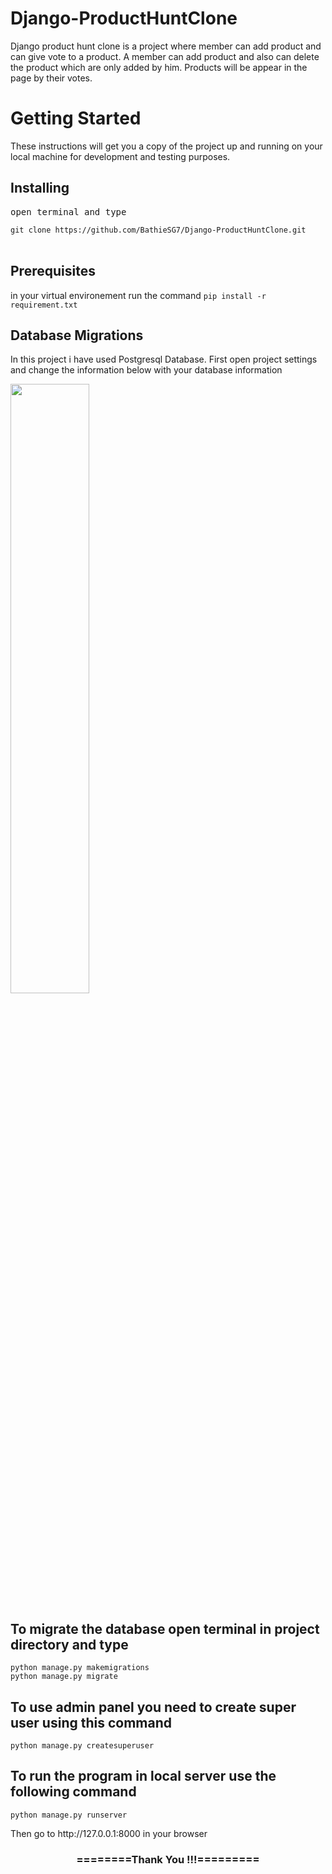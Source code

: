 # Django-ProductHuntClone
Django product hunt clone is a project where member can add product and can give vote to a product. A member can add product and also can delete the product which are only added by him. Products will be appear in the page by their votes. 

<h1>Getting Started</h1>
<p>These instructions will get you a copy of the project up and running on your local machine for development and testing purposes.</p>

<h2>Installing</h2>
<pre>open terminal and type</pre>
<code>git clone https://github.com/BathieSG7/Django-ProductHuntClone.git</code><br><br>

<h2>Prerequisites</h2>
in your virtual environement run the command <code>pip install -r requirement.txt</code>
 
<h2>Database Migrations</h2>
<p>In this project i have used Postgresql Database.
First open project settings and change the information below with your database information
</p>
<div align="left">
    <img src="https://user-images.githubusercontent.com/19981097/50547153-a4a13c00-0c5e-11e9-992c-fecc1d186055.jpg" width="50%"</img> 
</div>

<h2>To migrate the database open terminal in project directory and type</h2>
<code>python manage.py makemigrations</code><br>
<code>python manage.py migrate</code>

<h2>To use admin panel you need to create super user using this command </h2>
<code>python manage.py createsuperuser</code>

<h2> To run the program in local server use the following command </h2>
<code>python manage.py runserver</code>

<p>Then go to http://127.0.0.1:8000 in your browser</p>

<div align="center">
    <h3>========Thank You !!!=========</h3>
</div>

